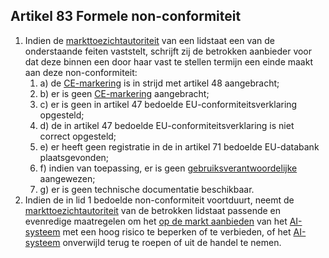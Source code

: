 ## Artikel 83 Formele non-conformiteit

1. Indien de [markttoezichtautoriteit](a3.md#^mta) van een lidstaat een van de onderstaande feiten vaststelt, schrijft zij de betrokken aanbieder voor dat deze binnen een door haar vast te stellen termijn een einde maakt aan deze non-conformiteit:
	1. a) de [CE-markering](a3.md#^ce) is in strijd met artikel 48 aangebracht;
	2. b) er is geen [CE-markering](a3.md#^ce) aangebracht;
	3. c) er is geen in artikel 47 bedoelde EU-conformiteitsverklaring opgesteld;
	4. d) de in artikel 47 bedoelde EU-conformiteitsverklaring is niet correct opgesteld;
	5. e) er heeft geen registratie in de in artikel 71 bedoelde EU-databank plaatsgevonden;
	6. f) indien van toepassing, er is geen [gebruiksverantwoordelijke](a3.md#^gemachtigde) aangewezen;
	7. g) er is geen technische documentatie beschikbaar.
2. Indien de in lid 1 bedoelde non-conformiteit voortduurt, neemt de [markttoezichtautoriteit](a3.md#^mta) van de betrokken lidstaat passende en evenredige maatregelen om het [op de markt aanbieden](a3.md#^markt) van het [AI-systeem](a3.md#^ai-systeem) met een hoog risico te beperken of te verbieden, of het [AI-systeem](a3.md#^ai-systeem) onverwijld terug te roepen of uit de handel te nemen.
